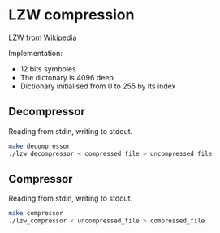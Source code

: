 # LZW compression

[LZW from Wikipedia](https://en.wikipedia.org/wiki/Lempel%E2%80%93Ziv%E2%80%93Welch)

Implementation:
 * 12 bits symboles
 * The dictonary is 4096 deep
 * Dictionary initialised from 0 to 255 by its index

## Decompressor
Reading from stdin, writing to stdout.
``` bash
make decompressor
./lzw_decompressor < compressed_file > uncompressed_file
```

## Compressor
Reading from stdin, writing to stdout.
``` bash
make compressor
./lzw_compressor < uncompressed_file > compressed_file
```
